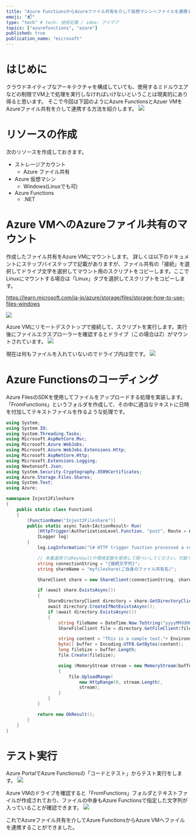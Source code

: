 ```yaml
---
title: "Azure FunctionsからAzureファイル共有を介して仮想マシンへファイルを連携する"
emoji: "📬"
type: "tech" # tech: 技術記事 / idea: アイデア
topics: ["azurefunctions", "azure"]
published: true
publication_name: "microsoft"
---
```


# はじめに
クラウドネイティブなアーキテクチャを構成していても、使用するミドルウエアなどの制限でVM上で処理を実行しなければいけないということは現実的にあり得ると思います。
そこで今回は下図のようにAzure FunctionsとAzuer VMをAzureファイル共有を介して連携する方法を紹介します。
![](/images/azure-function2vm/overview.png)


# リソースの作成
次のリソースを作成しておきます。
- ストレージアカウント
    - Azure ファイル共有 
- Azure 仮想マシン
    - Windows(Linuxでも可)
- Azure Functions
    - .NET
# Azure VMへのAzureファイル共有のマウント
作成したファイル共有をAzure VMにマウントします。
詳しくは以下のドキュメントにステップバイステップで記載がありますが、ファイル共有の「接続」を選択してドライブ文字を選択してマウント用のスクリプトをコピーします。ここでLinuxにマウントする場合は「Linux」タブを選択してスクリプトをコピーします。

https://learn.microsoft.com/ja-jp/azure/storage/files/storage-how-to-use-files-windows

![](/images/azure-function2vm/mountscript.png)

Azure VMにリモートデスクトップで接続して、スクリプトを実行します。実行後にファイルエクスプローラーを確認するとドライブ（この場合はZ）がマウントされています。
![](/images/azure-function2vm/mounted.png)

現在は何もファイルを入れていないのでドライブ内は空です。
![](/images/azure-function2vm/initdrive.png)

# Azure Functionsのコーディング
Azure FilesのSDKを使用してファイルをアップロードする処理を実装します。
「FromFunctions」というフォルダを作成して、その中に適当なテキストに日時を付加してテキストファイルを作るような処理です。

```csharp
using System;
using System.IO;
using System.Threading.Tasks;
using Microsoft.AspNetCore.Mvc;
using Microsoft.Azure.WebJobs;
using Microsoft.Azure.WebJobs.Extensions.Http;
using Microsoft.AspNetCore.Http;
using Microsoft.Extensions.Logging;
using Newtonsoft.Json;
using System.Security.Cryptography.X509Certificates;
using Azure.Storage.Files.Shares;
using System.Text;
using Azure;

namespace Injest2Fileshare
{
    public static class Function1
    {
        [FunctionName("Injest2Fileshare")]
        public static async Task<IActionResult> Run(
            [HttpTrigger(AuthorizationLevel.Function, "post", Route = null)] HttpRequest req,
            ILogger log)
        {
            log.LogInformation("C# HTTP trigger function processed a request.");

            // 本番運用ではKeyVaultや環境変数を使用して隠ぺいしてください。可能である場合はマネージドIDかSASキーの使用を推奨します。
            string connectionString = "{接続文字列}";
            string shareName = "myfileshare(ご自身のファイル共有名)";

            ShareClient share = new ShareClient(connectionString, shareName);

            if (await share.ExistsAsync())
            {
                ShareDirectoryClient directory = share.GetDirectoryClient("FromFunctions");
                await directory.CreateIfNotExistsAsync();
                if (await directory.ExistsAsync())
                {
                    string fileName = DateTime.Now.ToString("yyyyMMddHHmmss") + ".txt";
                    ShareFileClient file = directory.GetFileClient(fileName);

                    string content = "This is a sample text."+ Environment.NewLine + DateTime.Now.ToString();
                    byte[] buffer = Encoding.UTF8.GetBytes(content);
                    long fileSize = buffer.Length;
                    file.Create(fileSize);

                    using (MemoryStream stream = new MemoryStream(buffer))
                    {
                        file.UploadRange(
                            new HttpRange(0, stream.Length),
                            stream);
                    }
                }
            }

            return new OkResult();
        }
    }
}

```

# テスト実行
Azure PortalでAzure Functionsの「コードとテスト」からテスト実行をします。
![](/images/azure-function2vm/testexec.png)

Azure VMのドライブを確認すると「FromFunctions」フォルダとテキストファイルが作成されており、ファイルの中身もAzure Functionsで指定した文字列が入っていることが確認できます。
![](/images/azure-function2vm/result.png)

これでAzureファイル共有を介してAzure FunctionsからAzure VMへファイルを連携することができました。
